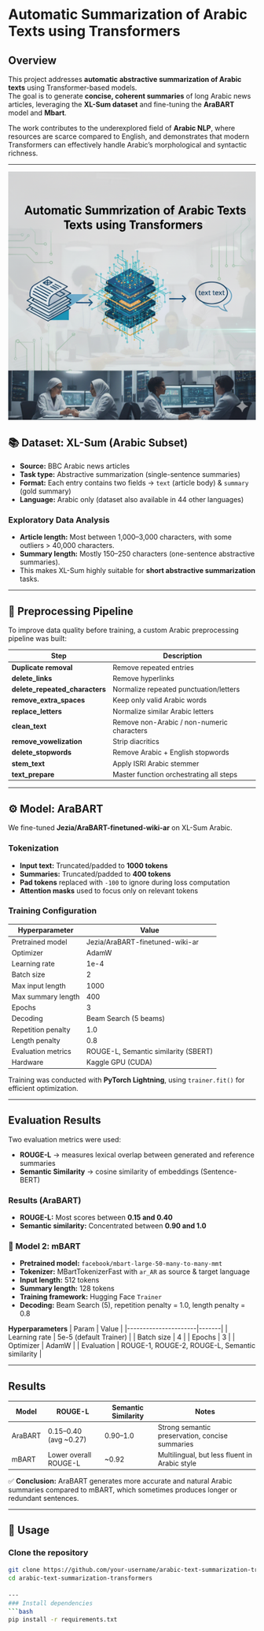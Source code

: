 

#  Automatic Summarization of Arabic Texts using Transformers

##  Overview
This project addresses **automatic abstractive summarization of Arabic texts** using Transformer-based models.  
The goal is to generate **concise, coherent summaries** of long Arabic news articles, leveraging the **XL-Sum dataset** and fine-tuning the **AraBART** model and **Mbart**.  

The work contributes to the underexplored field of **Arabic NLP**, where resources are scarce compared to English, and demonstrates that modern Transformers can effectively handle Arabic’s morphological and syntactic richness.

---
![Project Architecture](images/text_summ.png)

## 📚 Dataset: XL-Sum (Arabic Subset)
- **Source:** BBC Arabic news articles  
- **Task type:** Abstractive summarization (single-sentence summaries)  
- **Format:** Each entry contains two fields → `text` (article body) & `summary` (gold summary)  
- **Language:** Arabic only (dataset also available in 44 other languages)  

###  Exploratory Data Analysis
- **Article length:** Most between 1,000–3,000 characters, with some outliers > 40,000 characters.  
- **Summary length:** Mostly 150–250 characters (one-sentence abstractive summaries).  
- This makes XL-Sum highly suitable for **short abstractive summarization** tasks.  

---

## 🧹 Preprocessing Pipeline
To improve data quality before training, a custom Arabic preprocessing pipeline was built:

| Step | Description |
|------|-------------|
| **Duplicate removal** | Remove repeated entries |
| **delete_links** | Remove hyperlinks |
| **delete_repeated_characters** | Normalize repeated punctuation/letters |
| **remove_extra_spaces** | Keep only valid Arabic words |
| **replace_letters** | Normalize similar Arabic letters |
| **clean_text** | Remove non-Arabic / non-numeric characters |
| **remove_vowelization** | Strip diacritics |
| **delete_stopwords** | Remove Arabic + English stopwords |
| **stem_text** | Apply ISRI Arabic stemmer |
| **text_prepare** | Master function orchestrating all steps |

---
## ⚙️ Model: AraBART
We fine-tuned **Jezia/AraBART-finetuned-wiki-ar** on XL-Sum Arabic.

### Tokenization
- **Input text:** Truncated/padded to **1000 tokens**  
- **Summaries:** Truncated/padded to **400 tokens**  
- **Pad tokens** replaced with `-100` to ignore during loss computation  
- **Attention masks** used to focus only on relevant tokens  

### Training Configuration
| Hyperparameter        | Value |
|------------------------|-------|
| Pretrained model       | Jezia/AraBART-finetuned-wiki-ar |
| Optimizer             | AdamW |
| Learning rate         | 1e-4 |
| Batch size            | 2 |
| Max input length      | 1000 |
| Max summary length    | 400 |
| Epochs                | 3 |
| Decoding              | Beam Search (5 beams) |
| Repetition penalty    | 1.0 |
| Length penalty        | 0.8 |
| Evaluation metrics    | ROUGE-L, Semantic similarity (SBERT) |
| Hardware              | Kaggle GPU (CUDA) |

Training was conducted with **PyTorch Lightning**, using `trainer.fit()` for efficient optimization.

---

##  Evaluation Results
Two evaluation metrics were used:

- **ROUGE-L** → measures lexical overlap between generated and reference summaries  
- **Semantic Similarity** → cosine similarity of embeddings (Sentence-BERT)  

### Results (AraBART)
- **ROUGE-L:** Most scores between **0.15 and 0.40**  
- **Semantic similarity:** Concentrated between **0.90 and 1.0**  

### 🔹 Model 2: mBART
- **Pretrained model:** `facebook/mbart-large-50-many-to-many-mmt`  
- **Tokenizer:** MBartTokenizerFast with `ar_AR` as source & target language  
- **Input length:** 512 tokens  
- **Summary length:** 128 tokens  
- **Training framework:** Hugging Face `Trainer`  
- **Decoding:** Beam Search (5), repetition penalty = 1.0, length penalty = 0.8  

**Hyperparameters**
| Param                | Value |
|----------------------|-------|
| Learning rate        | 5e-5 (default Trainer) |
| Batch size           | 4 |
| Epochs               | 3 |
| Optimizer            | AdamW |
| Evaluation           | ROUGE-1, ROUGE-2, ROUGE-L, Semantic similarity |

---

##  Results

| Model   | ROUGE-L | Semantic Similarity | Notes |
|---------|---------|----------------------|-------|
| AraBART | 0.15–0.40 (avg ~0.27) | 0.90–1.0 | Strong semantic preservation, concise summaries |
| mBART   | Lower overall ROUGE-L | ~0.92    | Multilingual, but less fluent in Arabic style |

✅ **Conclusion:** AraBART generates more accurate and natural Arabic summaries compared to mBART, which sometimes produces longer or redundant sentences.  

---


## 🚀 Usage

### Clone the repository
```bash
git clone https://github.com/your-username/arabic-text-summarization-transformers.git
cd arabic-text-summarization-transformers

---
### Install dependencies
```bash
pip install -r requirements.txt



